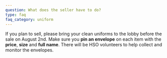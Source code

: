 ```yaml
---
question: What does the seller have to do? 
type: faq
faq_category: uniform
---
```

If you plan to sell, please bring your clean uniforms to the lobby before the sale on August 2nd. Make sure you __pin an envelope__ on each item with the **price**, **size** and **full name**. There will be HSO volunteers to help collect and monitor the envelopes.